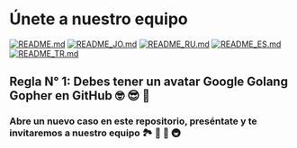 # Únete a nuestro equipo

[![README.md](https://img.shields.io/badge/English-up-brightgreen)](README.md)
[![README_JO.md](https://img.shields.io/badge/Arabic-up-brightgreen)](README_JO.md)
[![README_RU.md](https://img.shields.io/badge/Russian-up-brightgreen)](README_RU.md)
[![README_ES.md](https://img.shields.io/badge/Spanish-up-brightgreen)](README_ES.md)
[![README_TR.md](https://img.shields.io/badge/Turkish-up-brightgreen)](README_TR.md)

## Regla N° 1: Debes tener un avatar Google Golang Gopher en GitHub 🤓 😎 🚀

### Abre un nuevo caso en este repositorio, preséntate y te invitaremos a nuestro equipo 🏞️ 🏥 🏰 🚇
